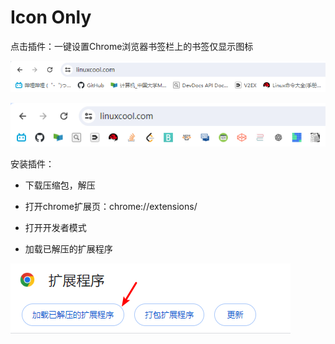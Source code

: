 # Icon Only

 点击插件：一键设置Chrome浏览器书签栏上的书签仅显示图标

![image-20240606125224749](./readme.assets/image-20240606125224749.png)

![image-20240606125340775](./readme.assets/image-20240606125340775.png)

安装插件：

- 下载压缩包，解压
- 打开chrome扩展页：chrome://extensions/

- 打开开发者模式
- 加载已解压的扩展程序

![image-20240606140045540](./readme.assets/image-20240606140045540.png)